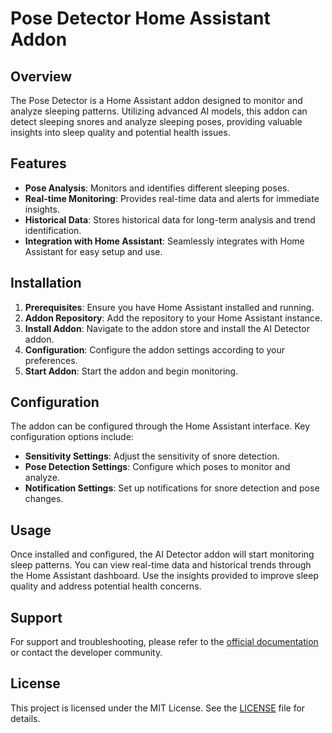 # Pose Detector Home Assistant Addon

## Overview

The Pose Detector is a Home Assistant addon designed to monitor and analyze sleeping patterns. Utilizing advanced AI models, this addon can detect sleeping snores and analyze sleeping poses, providing valuable insights into sleep quality and potential health issues.

## Features
- **Pose Analysis**: Monitors and identifies different sleeping poses.
- **Real-time Monitoring**: Provides real-time data and alerts for immediate insights.
- **Historical Data**: Stores historical data for long-term analysis and trend identification.
- **Integration with Home Assistant**: Seamlessly integrates with Home Assistant for easy setup and use.

## Installation

1. **Prerequisites**: Ensure you have Home Assistant installed and running.
2. **Addon Repository**: Add the repository to your Home Assistant instance.
3. **Install Addon**: Navigate to the addon store and install the AI Detector addon.
4. **Configuration**: Configure the addon settings according to your preferences.
5. **Start Addon**: Start the addon and begin monitoring.

## Configuration

The addon can be configured through the Home Assistant interface. Key configuration options include:

- **Sensitivity Settings**: Adjust the sensitivity of snore detection.
- **Pose Detection Settings**: Configure which poses to monitor and analyze.
- **Notification Settings**: Set up notifications for snore detection and pose changes.

## Usage

Once installed and configured, the AI Detector addon will start monitoring sleep patterns. You can view real-time data and historical trends through the Home Assistant dashboard. Use the insights provided to improve sleep quality and address potential health concerns.

## Support

For support and troubleshooting, please refer to the [official documentation](https://example.com) or contact the developer community.

## License

This project is licensed under the MIT License. See the [LICENSE](LICENSE) file for details.
